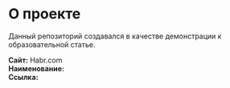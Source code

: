  # О проекте
 
Данный репозиторий создавался в качестве демонстрации к образовательной статье.

**Сайт:** Habr.com <br>
**Наименование:** <br>
**Ссылка:** 